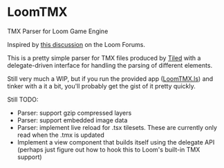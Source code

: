 LoomTMX
=======

TMX Parser for Loom Game Engine

Inspired by [this discussion](http://theengine.co/forums/loom-with-loomscript/topics/current-shortcomings-of-the-tmx-classes) on the Loom Forums.

This is a pretty simple parser for TMX files produced by [Tiled](http://www.mapeditor.org) with a delegate-driven interface for handling the parsing of different elements.

Still very much a WIP, but if you run the provided app ([LoomTMX.ls](https://github.com/southpawfishel/LoomTMX/blob/master/src/LoomTMX.ls)) and tinker with a it a bit, you'll probably get the gist of it pretty quickly.

Still TODO:
* Parser: support gzip compressed layers
* Parser: support embedded image data
* Parser: implement live reload for .tsx tilesets.  These are currently only read when the .tmx is updated
* Implement a view component that builds itself using the delegate API (perhaps just figure out how to hook this to Loom's built-in TMX support)
